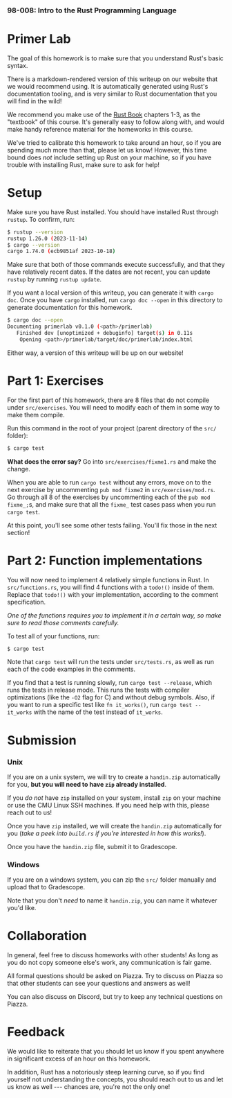 ### 98-008: Intro to the Rust Programming Language



# Primer Lab

The goal of this homework is to make sure that you understand Rust's basic syntax.

There is a markdown-rendered version of this writeup on our website that we would recommend using.
It is automatically generated using Rust's documentation tooling,
and is very similar to Rust documentation that you will find in the wild!

We recommend you make use of the [Rust Book](https:doc.rust-lang.org/book/title-page.html)
chapters 1-3, as the "textbook" of this course. It's generally easy to follow along with,
and would make handy reference material for the homeworks in this course.

We've tried to calibrate this homework to take around an hour,
so if you are spending much more than that, please let us know!
However, this time bound does _not_ include setting up Rust on your machine,
so if you have trouble with installing Rust, make sure to ask for help!



# Setup

Make sure you have Rust installed. You should have installed Rust through `rustup`.
To confirm, run:

```sh
$ rustup --version
rustup 1.26.0 (2023-11-14)
$ cargo --version
cargo 1.74.0 (ecb9851af 2023-10-18)
```

Make sure that both of those commands execute successfully,
and that they have relatively recent dates.
If the dates are not recent, you can update `rustup` by running `rustup update`.

If you want a local version of this writeup, you can generate it with `cargo doc`.
Once you have `cargo` installed, run `cargo doc --open` in this directory to generate documentation
for this homework.

```sh
$ cargo doc --open
Documenting primerlab v0.1.0 (<path>/primerlab)
   Finished dev [unoptimized + debuginfo] target(s) in 0.11s
    Opening <path>/primerlab/target/doc/primerlab/index.html
```

Either way, a version of this writeup will be up on our website!



# Part 1: Exercises

For the first part of this homework, there are 8 files that do not compile under `src/exercises`.
You will need to modify each of them in some way to make them compile.

Run this command in the root of your project (parent directory of the `src/` folder):
```sh
$ cargo test
```
**What does the error say?** Go into `src/exercises/fixme1.rs` and make the change.

When you are able to run `cargo test` without any errors,
move on to the next exercise by uncommenting `pub mod fixme2` in `src/exercises/mod.rs`.
Go through all 8 of the exercises by uncommenting each of the `pub mod fixme_;`s,
and make sure that all the `fixme_` test cases pass when you run `cargo test`.

At this point, you'll see some other tests failing. You'll fix those in the next section!



# Part 2: Function implementations

You will now need to implement 4 relatively simple functions in Rust.
In `src/functions.rs`, you will find 4 functions with a `todo!()` inside of them.
Replace that `todo!()` with your implementation, according to the comment specification.

_One of the functions requires you to implement it in a certain way,_
_so make sure to read those comments carefully._

To test all of your functions, run:
```sh
$ cargo test
```

Note that `cargo test` will run the tests under `src/tests.rs`, as well as run each of the
code examples in the comments.

If you find that a test is running slowly, run `cargo test --release`,
which runs the tests in release mode. This runs the tests with
compiler optimizations (like the `-O2` flag for C) and without debug symbols.
Also, if you want to run a specific test like `fn it_works()`, run `cargo test -- it_works`
with the name of the test instead of `it_works`.



# Submission


### Unix

If you are on a unix system, we will try to create a `handin.zip` automatically for you,
**but you will need to have `zip` already installed**.

If you _do not_ have `zip` installed on your system,
install `zip` on your machine or use the CMU Linux SSH machines.
If you need help with this, please reach out to us!

Once you have `zip` installed, we will create the `handin.zip` automatically for you
(_take a peek into `build.rs` if you're interested in how this works!_).

Once you have the `handin.zip` file, submit it to Gradescope.


### Windows

If you are on a windows system, you can zip the `src/` folder manually
and upload that to Gradescope.

Note that you don't _need_ to name it `handin.zip`, you can name it whatever you'd like.



# Collaboration

In general, feel free to discuss homeworks with other students!
As long as you do not copy someone else's work, any communication is fair game.

All formal questions should be asked on Piazza. Try to discuss on Piazza so that
other students can see your questions and answers as well!

You can also discuss on Discord, but try to keep any technical questions on Piazza.



# Feedback

We would like to reiterate that you should let us know if you spent
anywhere in significant excess of an hour on this homework.

In addition, Rust has a notoriously steep learning curve,
so if you find yourself not understanding the concepts,
you should reach out to us and let us know as well ---
chances are, you're not the only one!
